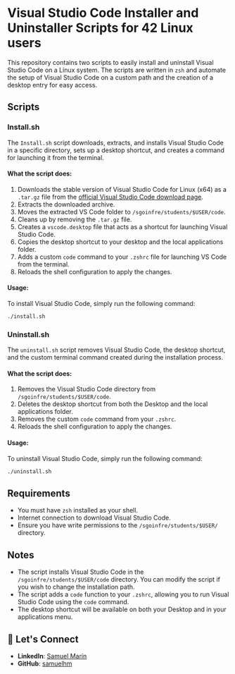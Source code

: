 
# Visual Studio Code Installer and Uninstaller Scripts for 42 Linux users

This repository contains two scripts to easily install and uninstall Visual Studio Code on a Linux system. The scripts are written in `zsh` and automate the setup of Visual Studio Code on a custom path and the creation of a desktop entry for easy access.

## Scripts

### Install.sh

The `Install.sh` script downloads, extracts, and installs Visual Studio Code in a specific directory, sets up a desktop shortcut, and creates a command for launching it from the terminal.

#### What the script does:

1. Downloads the stable version of Visual Studio Code for Linux (x64) as a `.tar.gz` file from the [official Visual Studio Code download page](https://code.visualstudio.com/download).
2. Extracts the downloaded archive.
3. Moves the extracted VS Code folder to `/sgoinfre/students/$USER/code`.
4. Cleans up by removing the `.tar.gz` file.
5. Creates a `vscode.desktop` file that acts as a shortcut for launching Visual Studio Code.
6. Copies the desktop shortcut to your desktop and the local applications folder.
7. Adds a custom `code` command to your `.zshrc` file for launching VS Code from the terminal.
8. Reloads the shell configuration to apply the changes.

#### Usage:

To install Visual Studio Code, simply run the following command:

```bash
./install.sh
```

### Uninstall.sh

The `uninstall.sh` script removes Visual Studio Code, the desktop shortcut, and the custom terminal command created during the installation process.

#### What the script does:

1. Removes the Visual Studio Code directory from `/sgoinfre/students/$USER/code`.
2. Deletes the desktop shortcut from both the Desktop and the local applications folder.
3. Removes the custom `code` command from your `.zshrc`.
4. Reloads the shell configuration to apply the changes.

#### Usage:

To uninstall Visual Studio Code, simply run the following command:

```bash
./uninstall.sh
```

## Requirements

- You must have `zsh` installed as your shell.
- Internet connection to download Visual Studio Code.
- Ensure you have write permissions to the `/sgoinfre/students/$USER/` directory.

## Notes

- The script installs Visual Studio Code in the `/sgoinfre/students/$USER/code` directory. You can modify the script if you wish to change the installation path.
- The script adds a `code` function to your `.zshrc`, allowing you to run Visual Studio Code using the `code` command.
- The desktop shortcut will be available on both your Desktop and in your applications menu.

## 💬 Let's Connect
- **LinkedIn**: [Samuel Marín](https://www.linkedin.com/in/samuel-marin-35b85342/)
- **GitHub**: [samuelhm](https://github.com/samuelhm)
